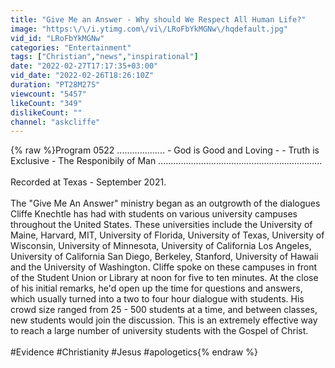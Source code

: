 ```yaml
---
title: "Give Me an Answer - Why should We Respect All Human Life?"
image: "https:\/\/i.ytimg.com\/vi\/LRoFbYkMGNw\/hqdefault.jpg"
vid_id: "LRoFbYkMGNw"
categories: "Entertainment"
tags: ["Christian","news","inspirational"]
date: "2022-02-27T17:17:35+03:00"
vid_date: "2022-02-26T18:26:10Z"
duration: "PT28M27S"
viewcount: "5457"
likeCount: "349"
dislikeCount: ""
channel: "askcliffe"
---
```

{% raw %}Program 0522 ...................   -  God is Good and Loving    -       -    Truth is Exclusive -    The Responibily of Man ................................................................. <br /><br />Recorded at Texas - September 2021.<br /><br />The &quot;Give Me An Answer&quot; ministry began as an outgrowth of the dialogues Cliffe Knechtle has had with students on various university campuses throughout the United States. These universities include the University of Maine, Harvard, MIT, University of Florida, University of Texas, University of Wisconsin, University of Minnesota, University of California Los Angeles, University of California San Diego, Berkeley, Stanford, University of Hawaii and the University of Washington. Cliffe spoke on these campuses in front of the Student Union or Library at noon for five to ten minutes. At the close of his initial remarks, he'd open up the time for questions and answers, which usually turned into a two to four hour dialogue with students. His crowd size ranged from 25 - 500 students at a time, and between classes, new students would join the discussion. This is an extremely effective way to reach a large number of university students with the Gospel of Christ.<br /><br />#Evidence #Christianity #Jesus #apologetics{% endraw %}
